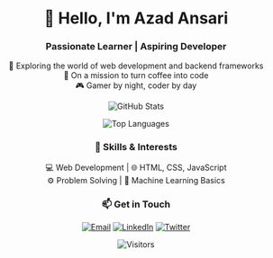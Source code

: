 <!-- Your Name and Intro -->
<h1 align="center">👋 Hello, I'm Azad Ansari</h1>
<h3 align="center">Passionate Learner | Aspiring Developer</h3>

<!-- Your Bio -->
<p align="center">
  🌱 Exploring the world of web development and backend frameworks<br>
  🚀 On a mission to turn coffee into code<br>
  🎮 Gamer by night, coder by day
</p>

<!-- GitHub Stats and Languages -->
<p align="center">
  <img src="https://github-readme-stats.vercel.app/api?username=AzadAnsari15&show_icons=true&theme=radical" alt="GitHub Stats">
</p>
<p align="center">
  <img src="https://github-readme-stats.vercel.app/api/top-langs/?username=AzadAnsari15&layout=compact&theme=radical" alt="Top Languages">
</p>

<!-- Your Interests and Skills -->
<h3 align="center">🚀 Skills & Interests</h3>
<p align="center">
<center>
    💻 Web Development | 🌐 HTML, CSS, JavaScript<br>
  ⚙️ Problem Solving | 🧠 Machine Learning Basics<br>
</center>
</p>

<!-- Contact Information -->
<h3 align="center">📫 Get in Touch</h3>
<p align="center">
  <a href="mailto:your.email@example.com"><img src="https://img.shields.io/badge/Email-D14836?style=flat-square&logo=gmail&logoColor=white" alt="Email"></a>
  <a href="https://www.linkedin.com/in/azadansari"><img src="https://img.shields.io/badge/LinkedIn-0077B5?style=flat-square&logo=linkedin&logoColor=white" alt="LinkedIn"></a>
  <a href="https://twitter.com/yourusername"><img src="https://img.shields.io/badge/Twitter-1DA1F2?style=flat-square&logo=twitter&logoColor=white" alt="Twitter"></a>
</p>

<!-- Footer -->
<p align="center">
  <img src="https://visitor-badge.laobi.icu/badge?page_id=AzadAnsari15.AzadAnsari15" alt="Visitors">
</p>
